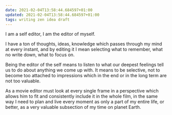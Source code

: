 ```yaml
---
date: 2021-02-04T13:58:44.684597+01:00
updated: 2021-02-04T13:58:44.684597+01:00
tags: writing zen idea draft
---
```

I am a self editor, I am the editor of myself.

I have a ton of thoughts, ideas, knowledge which passes through my mind at every instant, and by editing it I mean selecting what to remember, what no write down, what to focus on.

Being the editor of the self means to listen to what our deepest feelings tell us to do about anything we come up with. It means to be selective, not to become too attached to impressions which in the end or in the long term are not too valuable.

As a movie editor must look at every single frame in a perspective which allows him to fit and consistently include it in the whole film, in the same way I need to plan and live every moment as only a part of my entire life, or better, as a very valuable subsection of my time on planet Earth.